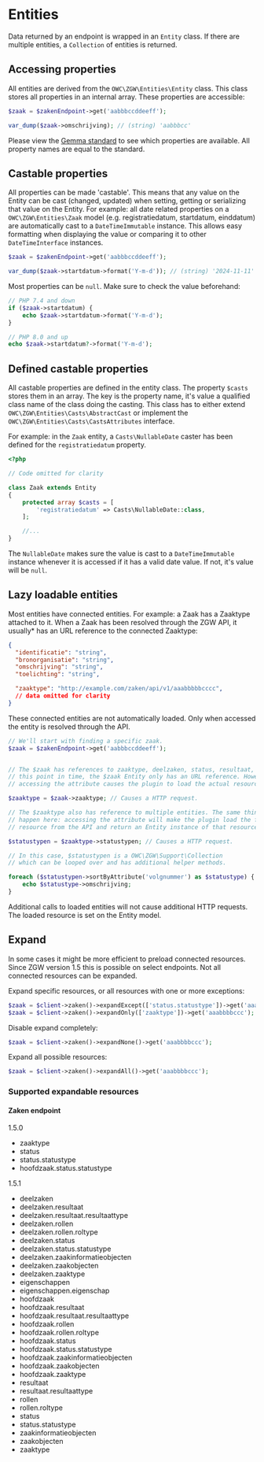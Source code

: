 # Entities

Data returned by an endpoint is wrapped in an `Entity` class. If there are multiple entities, a `Collection` of entities is returned.

## Accessing properties

All entities are derived from the `OWC\ZGW\Entities\Entity` class. This class stores all properties in an internal array. These properties are accessible:

```php
$zaak = $zakenEndpoint->get('aabbbccddeeff');

var_dump($zaak->omschrijving); // (string) 'aabbbcc'
```

Please view the [Gemma standard](https://vng-realisatie.github.io/gemma-zaken/standaard/zaken/#releases) to see which properties are available. All property names are equal to the standard.

## Castable properties

All properties can be made 'castable'. This means that any value on the Entity can be cast (changed, updated) when setting, getting or serializing that value on the Entity. For example: all date related properties on a `OWC\ZGW\Entities\Zaak` model (e.g. registratiedatum, startdatum, einddatum) are automatically cast to a `DateTimeImmutable` instance. This allows easy formatting when displaying the value or comparing it to other `DateTimeInterface` instances.

```php
$zaak = $zakenEndpoint->get('aabbbccddeeff');

var_dump($zaak->startdatum->format('Y-m-d')); // (string) '2024-11-11'
```

Most properties can be `null`. Make sure to check the value beforehand:
```php
// PHP 7.4 and down
if ($zaak->startdatum) {
    echo $zaak->startdatum->format('Y-m-d');
}

// PHP 8.0 and up
echo $zaak->startdatum?->format('Y-m-d');
```

## Defined castable properties

All castable properties are defined in the entity class. The property `$casts` stores them in an array. The key is the property name, it's value a qualified class name of the class doing the casting. This class has to either extend `OWC\ZGW\Entities\Casts\AbstractCast` or implement the `OWC\ZGW\Entities\Casts\CastsAttributes` interface.

For example: in the `Zaak` entity, a `Casts\NullableDate` caster has been defined for the `registratiedatum` property. 

```php
<?php

// Code omitted for clarity

class Zaak extends Entity
{
    protected array $casts = [
        'registratiedatum' => Casts\NullableDate::class,
    ];

    //...
}
```

The `NullableDate` makes sure the value is cast to a `DateTimeImmutable` instance whenever it is accessed if it has a valid date value. If not, it's value will be `null`. 

## Lazy loadable entities

Most entities have connected entities. For example: a Zaak has a Zaaktype attached to it. When a Zaak has been resolved through the ZGW API, it usually* has an URL reference to the connected Zaaktype:

```json
{
  "identificatie": "string",
  "bronorganisatie": "string",
  "omschrijving": "string",
  "toelichting": "string",

  "zaaktype": "http://example.com/zaken/api/v1/aaabbbbbcccc",
  // data omitted for clarity
}
```

These connected entities are not automatically loaded. Only when accessed the entity is resolved through the API.

```php
// We'll start with finding a specific zaak.
$zaak = $zakenEndpoint->get('aabbbccddeeff');


// The $zaak has references to zaaktype, deelzaken, status, resultaat, etc. At
// this point in time, the $zaak Entity only has an URL reference. However, 
// accessing the attribute causes the plugin to load the actual resource.

$zaaktype = $zaak->zaaktype; // Causes a HTTP request.

// The $zaaktype also has reference to multiple entities. The same thing will
// happen here: accessing the attribute will make the plugin load the full
// resource from the API and return an Entity instance of that resource. 

$statustypen = $zaaktype->statustypen; // Causes a HTTP request.

// In this case, $statustypen is a OWC\ZGW\Support\Collection 
// which can be looped over and has additional helper methods.

foreach ($statustypen->sortByAttribute('volgnummer') as $statustype) {
    echo $statustype->omschrijving;
}
```

Additional calls to loaded entities will not cause additional HTTP requests. The loaded resource is set on the Entity model.

## Expand

In some cases it might be more efficient to preload connected resources. Since ZGW version 1.5 this is possible on select endpoints. Not all connected resources can be expanded.


Expand specific resources, or all resources with one or more exceptions:
```php
$zaak = $client->zaken()->expandExcept(['status.statustype'])->get('aaabbbbccc');
$zaak = $client->zaken()->expandOnly(['zaaktype'])->get('aaabbbbccc');
```

Disable expand completely:
```php
$zaak = $client->zaken()->expandNone()->get('aaabbbbccc');
```

Expand all possible resources:
```php
$zaak = $client->zaken()->expandAll()->get('aaabbbbccc');
```

### Supported expandable resources

#### Zaken endpoint

1.5.0
- zaaktype
- status
- status.statustype
- hoofdzaak.status.statustype

1.5.1
- deelzaken
- deelzaken.resultaat
- deelzaken.resultaat.resultaattype
- deelzaken.rollen
- deelzaken.rollen.roltype
- deelzaken.status
- deelzaken.status.statustype
- deelzaken.zaakinformatieobjecten
- deelzaken.zaakobjecten
- deelzaken.zaaktype
- eigenschappen
- eigenschappen.eigenschap
- hoofdzaak
- hoofdzaak.resultaat
- hoofdzaak.resultaat.resultaattype
- hoofdzaak.rollen
- hoofdzaak.rollen.roltype
- hoofdzaak.status
- hoofdzaak.status.statustype
- hoofdzaak.zaakinformatieobjecten
- hoofdzaak.zaakobjecten
- hoofdzaak.zaaktype
- resultaat
- resultaat.resultaattype
- rollen
- rollen.roltype
- status
- status.statustype
- zaakinformatieobjecten
- zaakobjecten
- zaaktype
